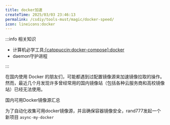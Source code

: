```yaml
---
title: docker加速
createTime: 2025/03/03 23:46:13
permalink: /csdiy/tools-must/magic/docker-speed/
icon: lineicons:docker
---
```


:::info 相关知识
- 计算机必学工具[:[catppuccin:docker-compose]:docker](/csdiy/tools-must/docker/)
- daemon守护进程

:::

在国内使用 Docker 的朋友们，可能都遇到过配置镜像源来加速镜像拉取的操作。然而，最近几个月发现许多曾经常用的国内镜像站（包括各种云服务商和高校镜像站）已经无法使用。

<LinkCard icon="iconoir:network-solid" href="https://www.coderjia.cn/archives/dba3f94c-a021-468a-8ac6-e840f85867ea" title="Mirror List">国内可用Docker镜像源汇总</LinkCard>

为了自动化收集可用docker镜像源，并且确保容器镜像安全，rand777发起一个新项目 `async-my-docker`

<RepoCard repo="PGuideDev/async-my-docker"></RepoCard>